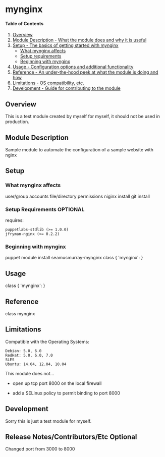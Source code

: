 # mynginx

#### Table of Contents

1. [Overview](#overview)
2. [Module Description - What the module does and why it is useful](#module-description)
3. [Setup - The basics of getting started with mynginx](#setup)
    * [What mynginx affects](#what-mynginx-affects)
    * [Setup requirements](#setup-requirements)
    * [Beginning with mynginx](#beginning-with-mynginx)
4. [Usage - Configuration options and additional functionality](#usage)
5. [Reference - An under-the-hood peek at what the module is doing and how](#reference)
5. [Limitations - OS compatibility, etc.](#limitations)
6. [Development - Guide for contributing to the module](#development)

## Overview

This is a test module created by myself for myself, it should not be used in production.

## Module Description

Sample module to automate the configuration of a sample website with nginx

## Setup

### What mynginx affects

   user/group accounts 
   file/directory permissions
   niginx install
   git install
   

### Setup Requirements **OPTIONAL**

requires:
   
    puppetlabs-stdlib (>= 1.0.0)
    jfryman-nginx (>= 0.2.2) 

### Beginning with mynginx

puppet module install seamusmurray-mynginx
class { 'mynginx': }

## Usage

class { 'mynginx': }

## Reference

class mynginx

## Limitations

Compatible with the Operating Systems:

    Debian: 5.0, 6.0
    RedHat: 5.0, 6.0, 7.0
    SLES
    Ubuntu: 14.04, 12.04, 10.04

This module does not...

* open up tcp port 8000 on the local firewall
  
* add a SELinux policy to permit binding to port 8000

## Development

Sorry this is just a test module for myself.

## Release Notes/Contributors/Etc **Optional**

Changed port from 3000 to 8000


